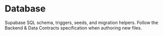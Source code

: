 # Database

Supabase SQL schema, triggers, seeds, and migration helpers. Follow the Backend & Data Contracts specification when authoring new files.
